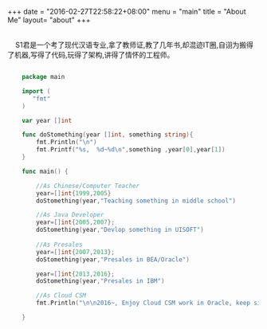 +++
date = "2016-02-27T22:58:22+08:00"
menu = "main"
title = "About Me"
layout= "about"
+++

  <br>
  &nbsp;&nbsp;&nbsp;&nbsp;S1君是一个考了现代汉语专业,拿了教师证,教了几年书,却混迹IT圈,自诩为搬得了机器,写得了代码,玩得了架构,讲得了情怀的工程师。
  

  
 ```go
 
 	 package main

 	 import (
 	 	"fmt"
 	 )

 	 var year []int

 	 func doStomething(year []int, something string){
     	 fmt.Println("\n")
     	 fmt.Printf("%s,  %d~%d\n",something ,year[0],year[1])
 	 }

 	 func main() {

     	 //As Chinese/Computer Teacher 
     	 year=[]int{1999,2005}
     	 doStomething(year,"Teaching something in middle school")

     	 //As Java Developer
     	 year=[]int{2005,2007}; 
     	 doStomething(year,"Devlop something in UISOFT")
    
     	 //As Presales
     	 year=[]int{2007,2013}; 
     	 doStomething(year,"Presales in BEA/Oracle")

     	 year=[]int{2013,2016}; 
     	 doStomething(year,"Presales in IBM")

     	 //As Cloud CSM 
     	 fmt.Println("\n\n2016~, Enjoy Cloud CSM work in Oracle, keep simple and stupid")

 	 }
 
 ```